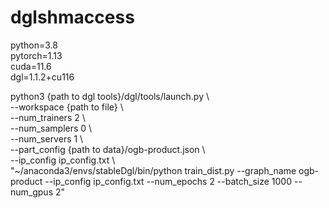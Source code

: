# dglshmaccess

python=3.8  
pytorch=1.13  
cuda=11.6  
dgl=1.1.2+cu116  


python3 {path to dgl tools}/dgl/tools/launch.py \  
--workspace {path to file} \  
--num_trainers 2 \  
--num_samplers 0 \  
--num_servers 1 \  
--part_config {path to data}/ogb-product.json \  
--ip_config ip_config.txt \  
"~/anaconda3/envs/stableDgl/bin/python train_dist.py --graph_name ogb-product --ip_config ip_config.txt --num_epochs 2 --batch_size 1000 --num_gpus 2"
